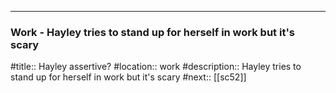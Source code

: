 ---
### Work - Hayley tries to stand up for herself in work but it's scary

#title:: Hayley assertive?
#location:: work
#description:: Hayley tries to stand up for herself in work but it's scary
#next:: [[sc52]]


